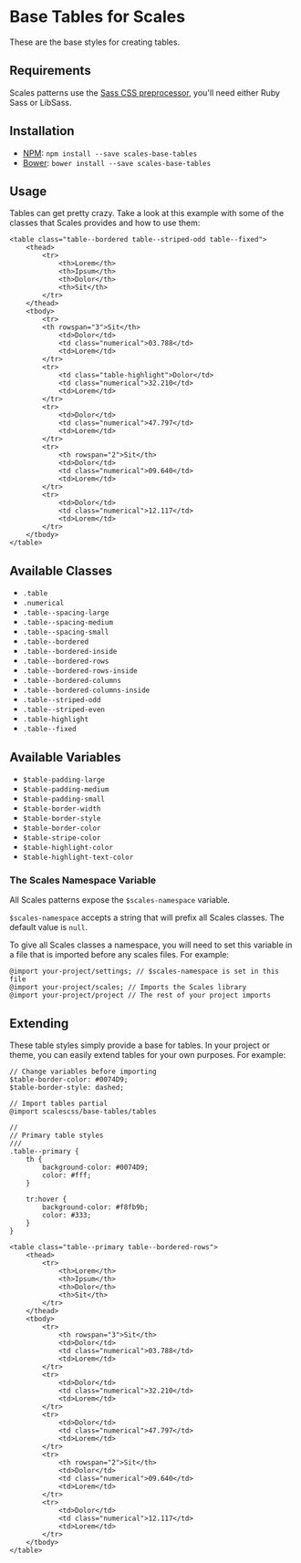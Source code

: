 # Base Tables for Scales

These are the base styles for creating tables.

## Requirements

Scales patterns use the [Sass CSS preprocessor](http://sass-lang.com/), you'll need either Ruby Sass or LibSass.

## Installation

* [NPM](http://npmjs.com): `npm install --save scales-base-tables`
* [Bower](http://bower.io/): `bower install --save scales-base-tables`

## Usage

Tables can get pretty crazy. Take a look at this example with some of the classes that Scales provides and how to use them:

```
<table class="table--bordered table--striped-odd table--fixed">
    <thead>
        <tr>
            <th>Lorem</th>
            <th>Ipsum</th>
            <th>Dolor</th>
            <th>Sit</th>
        </tr>
    </thead>
    <tbody>
        <tr>
        <th rowspan="3">Sit</th>
            <td>Dolor</td>
            <td class="numerical">03.788</td>
            <td>Lorem</td>
        </tr>
        <tr>
            <td class="table-highlight">Dolor</td>
            <td class="numerical">32.210</td>
            <td>Lorem</td>
        </tr>
        <tr>
            <td>Dolor</td>
            <td class="numerical">47.797</td>
            <td>Lorem</td>
        </tr>
        <tr>
            <th rowspan="2">Sit</th>
            <td>Dolor</td>
            <td class="numerical">09.640</td>
            <td>Lorem</td>
        </tr>
        <tr>
            <td>Dolor</td>
            <td class="numerical">12.117</td>
            <td>Lorem</td>
        </tr>
    </tbody>
</table>
```

## Available Classes

* `.table`
* `.numerical`
* `.table--spacing-large`
* `.table--spacing-medium`
* `.table--spacing-small`
* `.table--bordered`
* `.table--bordered-inside`
* `.table--bordered-rows`
* `.table--bordered-rows-inside`
* `.table--bordered-columns`
* `.table--bordered-columns-inside`
* `.table--striped-odd`
* `.table--striped-even`
* `.table-highlight`
* `.table--fixed`

## Available Variables

* `$table-padding-large`
* `$table-padding-medium`
* `$table-padding-small`
* `$table-border-width`
* `$table-border-style`
* `$table-border-color`
* `$table-stripe-color`
* `$table-highlight-color`
* `$table-highlight-text-color`

### The Scales Namespace Variable

All Scales patterns expose the `$scales-namespace` variable.

`$scales-namespace` accepts a string that will prefix all Scales classes. The default value is `null`.

To give all Scales classes a namespace, you will need to set this variable in a file that is imported before any scales files. For example:

```
@import your-project/settings; // $scales-namespace is set in this file
@import your-project/scales; // Imports the Scales library
@import your-project/project // The rest of your project imports
```

## Extending

These table styles simply provide a base for tables. In your project or theme, you can easily extend tables for your own purposes. For example:

```
// Change variables before importing
$table-border-color: #0074D9;
$table-border-style: dashed;

// Import tables partial
@import scalescss/base-tables/tables

//
// Primary table styles
///
.table--primary {
    th {
        background-color: #0074D9;
        color: #fff;
    }

    tr:hover {
        background-color: #f8fb9b;
        color: #333;
    }
}
```
```
<table class="table--primary table--bordered-rows">
    <thead>
        <tr>
            <th>Lorem</th>
            <th>Ipsum</th>
            <th>Dolor</th>
            <th>Sit</th>
        </tr>
    </thead>
    <tbody>
        <tr>
            <th rowspan="3">Sit</th>
            <td>Dolor</td>
            <td class="numerical">03.788</td>
            <td>Lorem</td>
        </tr>
        <tr>
            <td>Dolor</td>
            <td class="numerical">32.210</td>
            <td>Lorem</td>
        </tr>
        <tr>
            <td>Dolor</td>
            <td class="numerical">47.797</td>
            <td>Lorem</td>
        </tr>
        <tr>
            <th rowspan="2">Sit</th>
            <td>Dolor</td>
            <td class="numerical">09.640</td>
            <td>Lorem</td>
        </tr>
        <tr>
            <td>Dolor</td>
            <td class="numerical">12.117</td>
            <td>Lorem</td>
        </tr>
    </tbody>
</table>
```
